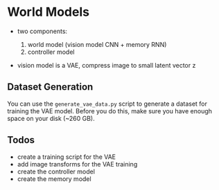 # World Models 

* two components: 
    1. world model (vision model CNN + memory RNN) 
    2. controller model 

* vision model is a VAE, compress image to small latent vector z  


## Dataset Generation 

You can use the `generate_vae_data.py` script to generate a dataset for training the VAE model. Before you do this, make sure you have enough space on your disk (~260 GB).


## Todos 

* create a training script for the VAE 
* add image transforms for the VAE training 
* create the controller model
* create the memory model 


